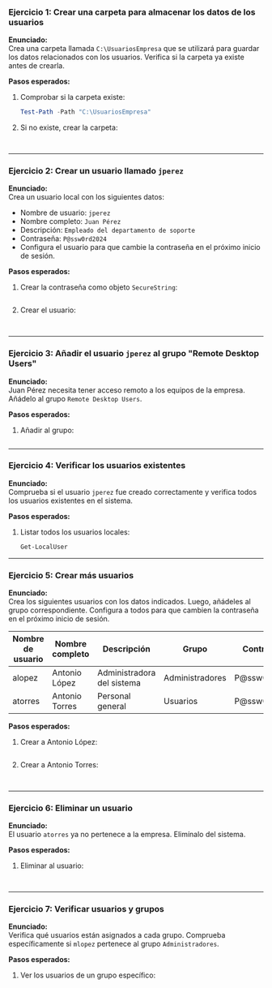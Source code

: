 
### **Ejercicio 1: Crear una carpeta para almacenar los datos de los usuarios**
**Enunciado:**  
Crea una carpeta llamada `C:\UsuariosEmpresa` que se utilizará para guardar los datos relacionados con los usuarios. Verifica si la carpeta ya existe antes de crearla.

**Pasos esperados:**
1. Comprobar si la carpeta existe:
   ```powershell
   Test-Path -Path "C:\UsuariosEmpresa"
   ```
2. Si no existe, crear la carpeta:
   ```powershell
  
   ```

---

### **Ejercicio 2: Crear un usuario llamado `jperez`**
**Enunciado:**  
Crea un usuario local con los siguientes datos:
- Nombre de usuario: `jperez`
- Nombre completo: `Juan Pérez`
- Descripción: `Empleado del departamento de soporte`
- Contraseña: `P@ssw0rd2024`
- Configura el usuario para que cambie la contraseña en el próximo inicio de sesión.

**Pasos esperados:**
1. Crear la contraseña como objeto `SecureString`:
   ```powershell
   
   ```
2. Crear el usuario:
   ```powershell
  
   ```

---

### **Ejercicio 3: Añadir el usuario `jperez` al grupo "Remote Desktop Users"**
**Enunciado:**  
Juan Pérez necesita tener acceso remoto a los equipos de la empresa. Añádelo al grupo `Remote Desktop Users`. 

**Pasos esperados:**
1. Añadir al grupo:
   ```powershell

   ```

---

### **Ejercicio 4: Verificar los usuarios existentes**
**Enunciado:**  
Comprueba si el usuario `jperez` fue creado correctamente y verifica todos los usuarios existentes en el sistema.

**Pasos esperados:**
1. Listar todos los usuarios locales:
   ```powershell
   Get-LocalUser
   ```

---

### **Ejercicio 5: Crear más usuarios**
**Enunciado:**  
Crea los siguientes usuarios con los datos indicados. Luego, añádeles al grupo correspondiente. Configura a todos para que cambien la contraseña en el próximo inicio de sesión.

| Nombre de usuario | Nombre completo      | Descripción                  | Grupo                | Contraseña    |
|--------------------|---------------------|------------------------------|----------------------|---------------|
| alopez            | Antonio López         | Administradora del sistema   | Administradores      | P@ssw0rd2024 |
| atorres           | Antonio Torres          | Personal general             | Usuarios             | P@ssw0rd2024 |

**Pasos esperados:**
1. Crear a Antonio López:
   ```powershell

   ```
2. Crear a Antonio Torres:
   ```powershell
 
   ```

---

### **Ejercicio 6: Eliminar un usuario**
**Enunciado:**  
El usuario `atorres` ya no pertenece a la empresa. Elimínalo del sistema.

**Pasos esperados:**
1. Eliminar al usuario:
   ```powershell
  
   ```

---

### **Ejercicio 7: Verificar usuarios y grupos**
**Enunciado:**  
Verifica qué usuarios están asignados a cada grupo. Comprueba específicamente si `mlopez` pertenece al grupo `Administradores`.

**Pasos esperados:**
1. Ver los usuarios de un grupo específico:
   ```powershell
  
   ```
